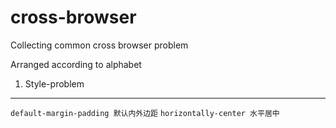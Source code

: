cross-browser
============

Collecting common cross browser problem


Arranged according to alphabet
1. Style-problem
--------------------------------
`default-margin-padding 默认内外边距`
`horizontally-center 水平居中`